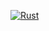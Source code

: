 [![Rust](https://github.com/stormogulen/Railway/actions/workflows/rust.yml/badge.svg)](https://github.com/stormogulen/Railway/actions/workflows/rust.yml)
